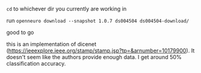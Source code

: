 `cd` to whichever dir you currently are working in 

run `openneuro download --snapshot 1.0.7 ds004504 ds004504-download/`

good to go

this is an implementation of dicenet (https://ieeexplore.ieee.org/stamp/stamp.jsp?tp=&arnumber=10179900). It doesn't seem like the authors provide enough data. I get around 50% classification accuracy.
